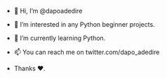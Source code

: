 - 👋 Hi, I’m @dapoadedire
- 👀 I’m interested in any Python beginner projects. 
- 🌱 I’m currently learning Python. 
- 📫 You can reach me on twitter.com/dapo_adedire 

- Thanks ❤️. 
<!---
dapoadedire/dapoadedire is a ✨ special ✨ repository because its `README.md` (this file) appears on your GitHub profile.
You can click the Preview link to take a look at your changes.
--->
